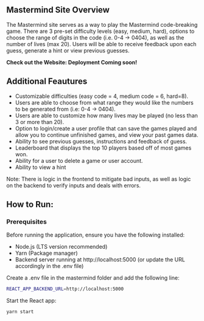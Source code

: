 ## Mastermind Site Overview

The Mastermind site serves as a way to play the Mastermind code-breaking game. There are 3 pre-set difficulty levels (easy, medium, hard), options to choose the range of digits in the code (i.e. 0-4 -> 0404), as well as the number of lives (max 20). Users will be able to receive feedback upon each guess, generate a hint or view previous guesses.

**Check out the Website: Deployment Coming soon!**

## Additional Feautures
- Customizable difficulties (easy code = 4, medium code = 6, hard=8). 
- Users are able to choose from what range they would like the numbers to be generated from (i.e: 0-4 -> 0404). 
- Users are able to customize how many lives may be played (no less than 3 or more than 20). 
- Option to login/create a user profile that can save the games played and allow you to continue unfinished games, and view your past games data. 
- Ability to see previous guesses, instructions and feedback of guess. 
- Leaderboard that displays the top 10 players based off of most games won. 
- Ability for a user to delete a game or user account. 
- Ability to view a hint

Note: There is logic in the frontend to mitigate bad inputs, as well as logic on the backend to verify inputs and deals with errors.

## How to Run:
### Prerequisites

Before running the application, ensure you have the following installed:

- Node.js (LTS version recommended)
- Yarn (Package manager)
- Backend server running at http://localhost:5000 (or update the URL accordingly in the .env file)
  

Create a .env file in the mastermind folder and add the following line:
```bash
REACT_APP_BACKEND_URL=http://localhost:5000
```
Start the React app:
```bash
yarn start
```

